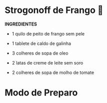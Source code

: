 # **Strogonoff de Frango** :chicken:



**INGREDIENTES**

* 1 quilo de peito de frango sem pele

* 1 tablete de caldo de galinha

* 3 colheres de sopa de oleo

* 2 latas de creme de leite sem soro

* 2 colheres de sopa de molho de tomate

  

# Modo de Preparo





